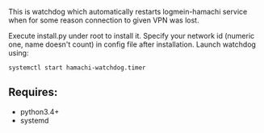 This is watchdog which automatically restarts logmein-hamachi service
when for some reason connection to given VPN was lost.

Execute install.py under root to install it.
Specify your network id (numeric one, name doesn't count) in config file after installation.
Launch watchdog using:

``systemctl start hamachi-watchdog.timer``


Requires:
---------

* python3.4+
* systemd
